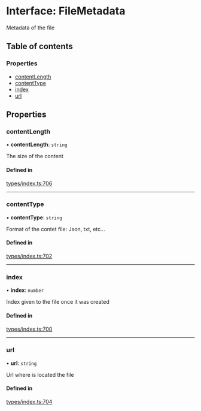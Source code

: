 # Interface: FileMetadata

Metadata of the file

## Table of contents

### Properties

- [contentLength](FileMetadata.md#contentlength)
- [contentType](FileMetadata.md#contenttype)
- [index](FileMetadata.md#index)
- [url](FileMetadata.md#url)

## Properties

### contentLength

• **contentLength**: `string`

The size of the content

#### Defined in

[types/index.ts:706](https://github.com/nevermined-io/components-catalog/blob/23aab4e/lib/src/types/index.ts#L706)

___

### contentType

• **contentType**: `string`

Format of the contet file: Json, txt, etc...

#### Defined in

[types/index.ts:702](https://github.com/nevermined-io/components-catalog/blob/23aab4e/lib/src/types/index.ts#L702)

___

### index

• **index**: `number`

Index given to the file once it was created

#### Defined in

[types/index.ts:700](https://github.com/nevermined-io/components-catalog/blob/23aab4e/lib/src/types/index.ts#L700)

___

### url

• **url**: `string`

Url where is located the file

#### Defined in

[types/index.ts:704](https://github.com/nevermined-io/components-catalog/blob/23aab4e/lib/src/types/index.ts#L704)

